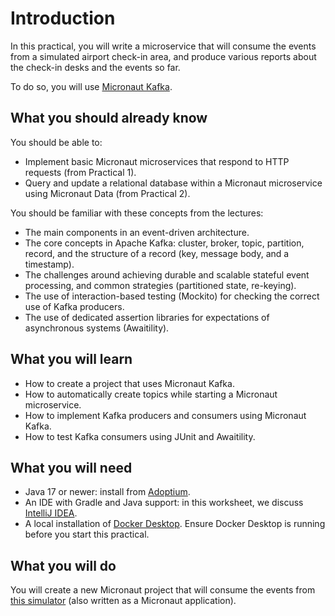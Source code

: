 # Introduction

In this practical, you will write a microservice that will consume the events from a simulated airport check-in area, and produce various reports about the check-in desks and the events so far.

To do so, you will use [Micronaut Kafka](https://micronaut-projects.github.io/micronaut-kafka/latest/guide/).

## What you should already know

You should be able to:

* Implement basic Micronaut microservices that respond to HTTP requests (from Practical 1).
* Query and update a relational database within a Micronaut microservice using Micronaut Data (from Practical 2).

You should be familiar with these concepts from the lectures:

* The main components in an event-driven architecture.
* The core concepts in Apache Kafka: cluster, broker, topic, partition, record, and the structure of a record (key, message body, and a timestamp).
* The challenges around achieving durable and scalable stateful event processing, and common strategies (partitioned state, re-keying).
* The use of interaction-based testing (Mockito) for checking the correct use of Kafka producers.
* The use of dedicated assertion libraries for expectations of asynchronous systems (Awaitility).

## What you will learn

* How to create a project that uses Micronaut Kafka.
* How to automatically create topics while starting a Micronaut microservice.
* How to implement Kafka producers and consumers using Micronaut Kafka.
* How to test Kafka consumers using JUnit and Awaitility.

## What you will need

* Java 17 or newer: install from [Adoptium](https://adoptium.net/).
* An IDE with Gradle and Java support: in this worksheet, we discuss [IntelliJ IDEA](https://www.jetbrains.com/idea/).
* A local installation of [Docker Desktop](https://www.docker.com/get-started/).
  Ensure Docker Desktop is running before you start this practical.

## What you will do

You will create a new Micronaut project that will consume the events from [this simulator](../../solutions/practical3-simulator.zip) (also written as a Micronaut application).
